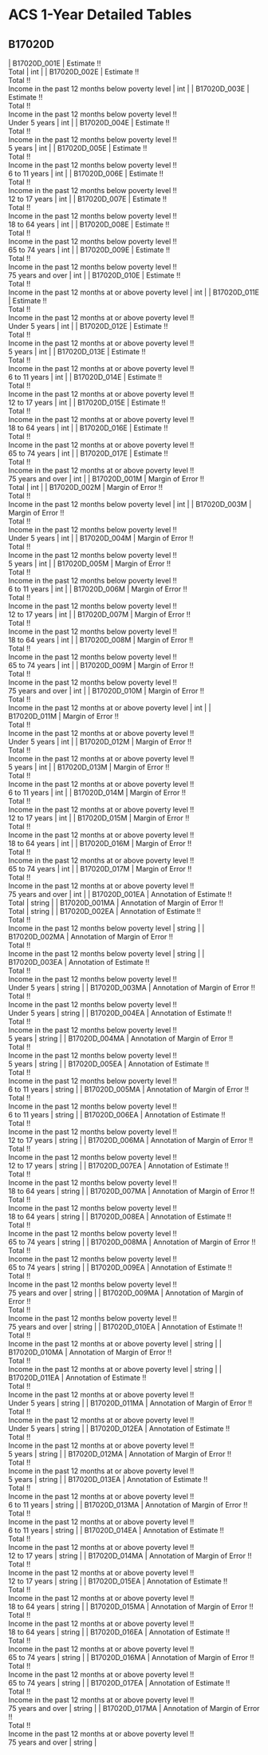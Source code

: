 # ACS 1-Year Detailed Tables

## B17020D

| B17020D_001E | Estimate !!<br>Total | int |
| B17020D_002E | Estimate !!<br>Total !!<br>Income in the past 12 months below poverty level | int |
| B17020D_003E | Estimate !!<br>Total !!<br>Income in the past 12 months below poverty level !!<br>Under 5 years | int |
| B17020D_004E | Estimate !!<br>Total !!<br>Income in the past 12 months below poverty level !!<br>5 years | int |
| B17020D_005E | Estimate !!<br>Total !!<br>Income in the past 12 months below poverty level !!<br>6 to 11 years | int |
| B17020D_006E | Estimate !!<br>Total !!<br>Income in the past 12 months below poverty level !!<br>12 to 17 years | int |
| B17020D_007E | Estimate !!<br>Total !!<br>Income in the past 12 months below poverty level !!<br>18 to 64 years | int |
| B17020D_008E | Estimate !!<br>Total !!<br>Income in the past 12 months below poverty level !!<br>65 to 74 years | int |
| B17020D_009E | Estimate !!<br>Total !!<br>Income in the past 12 months below poverty level !!<br>75 years and over | int |
| B17020D_010E | Estimate !!<br>Total !!<br>Income in the past 12 months at or above poverty level | int |
| B17020D_011E | Estimate !!<br>Total !!<br>Income in the past 12 months at or above poverty level !!<br>Under 5 years | int |
| B17020D_012E | Estimate !!<br>Total !!<br>Income in the past 12 months at or above poverty level !!<br>5 years | int |
| B17020D_013E | Estimate !!<br>Total !!<br>Income in the past 12 months at or above poverty level !!<br>6 to 11 years | int |
| B17020D_014E | Estimate !!<br>Total !!<br>Income in the past 12 months at or above poverty level !!<br>12 to 17 years | int |
| B17020D_015E | Estimate !!<br>Total !!<br>Income in the past 12 months at or above poverty level !!<br>18 to 64 years | int |
| B17020D_016E | Estimate !!<br>Total !!<br>Income in the past 12 months at or above poverty level !!<br>65 to 74 years | int |
| B17020D_017E | Estimate !!<br>Total !!<br>Income in the past 12 months at or above poverty level !!<br>75 years and over | int |
| B17020D_001M | Margin of Error !!<br>Total | int |
| B17020D_002M | Margin of Error !!<br>Total !!<br>Income in the past 12 months below poverty level | int |
| B17020D_003M | Margin of Error !!<br>Total !!<br>Income in the past 12 months below poverty level !!<br>Under 5 years | int |
| B17020D_004M | Margin of Error !!<br>Total !!<br>Income in the past 12 months below poverty level !!<br>5 years | int |
| B17020D_005M | Margin of Error !!<br>Total !!<br>Income in the past 12 months below poverty level !!<br>6 to 11 years | int |
| B17020D_006M | Margin of Error !!<br>Total !!<br>Income in the past 12 months below poverty level !!<br>12 to 17 years | int |
| B17020D_007M | Margin of Error !!<br>Total !!<br>Income in the past 12 months below poverty level !!<br>18 to 64 years | int |
| B17020D_008M | Margin of Error !!<br>Total !!<br>Income in the past 12 months below poverty level !!<br>65 to 74 years | int |
| B17020D_009M | Margin of Error !!<br>Total !!<br>Income in the past 12 months below poverty level !!<br>75 years and over | int |
| B17020D_010M | Margin of Error !!<br>Total !!<br>Income in the past 12 months at or above poverty level | int |
| B17020D_011M | Margin of Error !!<br>Total !!<br>Income in the past 12 months at or above poverty level !!<br>Under 5 years | int |
| B17020D_012M | Margin of Error !!<br>Total !!<br>Income in the past 12 months at or above poverty level !!<br>5 years | int |
| B17020D_013M | Margin of Error !!<br>Total !!<br>Income in the past 12 months at or above poverty level !!<br>6 to 11 years | int |
| B17020D_014M | Margin of Error !!<br>Total !!<br>Income in the past 12 months at or above poverty level !!<br>12 to 17 years | int |
| B17020D_015M | Margin of Error !!<br>Total !!<br>Income in the past 12 months at or above poverty level !!<br>18 to 64 years | int |
| B17020D_016M | Margin of Error !!<br>Total !!<br>Income in the past 12 months at or above poverty level !!<br>65 to 74 years | int |
| B17020D_017M | Margin of Error !!<br>Total !!<br>Income in the past 12 months at or above poverty level !!<br>75 years and over | int |
| B17020D_001EA | Annotation of Estimate !!<br>Total | string |
| B17020D_001MA | Annotation of Margin of Error !!<br>Total | string |
| B17020D_002EA | Annotation of Estimate !!<br>Total !!<br>Income in the past 12 months below poverty level | string |
| B17020D_002MA | Annotation of Margin of Error !!<br>Total !!<br>Income in the past 12 months below poverty level | string |
| B17020D_003EA | Annotation of Estimate !!<br>Total !!<br>Income in the past 12 months below poverty level !!<br>Under 5 years | string |
| B17020D_003MA | Annotation of Margin of Error !!<br>Total !!<br>Income in the past 12 months below poverty level !!<br>Under 5 years | string |
| B17020D_004EA | Annotation of Estimate !!<br>Total !!<br>Income in the past 12 months below poverty level !!<br>5 years | string |
| B17020D_004MA | Annotation of Margin of Error !!<br>Total !!<br>Income in the past 12 months below poverty level !!<br>5 years | string |
| B17020D_005EA | Annotation of Estimate !!<br>Total !!<br>Income in the past 12 months below poverty level !!<br>6 to 11 years | string |
| B17020D_005MA | Annotation of Margin of Error !!<br>Total !!<br>Income in the past 12 months below poverty level !!<br>6 to 11 years | string |
| B17020D_006EA | Annotation of Estimate !!<br>Total !!<br>Income in the past 12 months below poverty level !!<br>12 to 17 years | string |
| B17020D_006MA | Annotation of Margin of Error !!<br>Total !!<br>Income in the past 12 months below poverty level !!<br>12 to 17 years | string |
| B17020D_007EA | Annotation of Estimate !!<br>Total !!<br>Income in the past 12 months below poverty level !!<br>18 to 64 years | string |
| B17020D_007MA | Annotation of Margin of Error !!<br>Total !!<br>Income in the past 12 months below poverty level !!<br>18 to 64 years | string |
| B17020D_008EA | Annotation of Estimate !!<br>Total !!<br>Income in the past 12 months below poverty level !!<br>65 to 74 years | string |
| B17020D_008MA | Annotation of Margin of Error !!<br>Total !!<br>Income in the past 12 months below poverty level !!<br>65 to 74 years | string |
| B17020D_009EA | Annotation of Estimate !!<br>Total !!<br>Income in the past 12 months below poverty level !!<br>75 years and over | string |
| B17020D_009MA | Annotation of Margin of Error !!<br>Total !!<br>Income in the past 12 months below poverty level !!<br>75 years and over | string |
| B17020D_010EA | Annotation of Estimate !!<br>Total !!<br>Income in the past 12 months at or above poverty level | string |
| B17020D_010MA | Annotation of Margin of Error !!<br>Total !!<br>Income in the past 12 months at or above poverty level | string |
| B17020D_011EA | Annotation of Estimate !!<br>Total !!<br>Income in the past 12 months at or above poverty level !!<br>Under 5 years | string |
| B17020D_011MA | Annotation of Margin of Error !!<br>Total !!<br>Income in the past 12 months at or above poverty level !!<br>Under 5 years | string |
| B17020D_012EA | Annotation of Estimate !!<br>Total !!<br>Income in the past 12 months at or above poverty level !!<br>5 years | string |
| B17020D_012MA | Annotation of Margin of Error !!<br>Total !!<br>Income in the past 12 months at or above poverty level !!<br>5 years | string |
| B17020D_013EA | Annotation of Estimate !!<br>Total !!<br>Income in the past 12 months at or above poverty level !!<br>6 to 11 years | string |
| B17020D_013MA | Annotation of Margin of Error !!<br>Total !!<br>Income in the past 12 months at or above poverty level !!<br>6 to 11 years | string |
| B17020D_014EA | Annotation of Estimate !!<br>Total !!<br>Income in the past 12 months at or above poverty level !!<br>12 to 17 years | string |
| B17020D_014MA | Annotation of Margin of Error !!<br>Total !!<br>Income in the past 12 months at or above poverty level !!<br>12 to 17 years | string |
| B17020D_015EA | Annotation of Estimate !!<br>Total !!<br>Income in the past 12 months at or above poverty level !!<br>18 to 64 years | string |
| B17020D_015MA | Annotation of Margin of Error !!<br>Total !!<br>Income in the past 12 months at or above poverty level !!<br>18 to 64 years | string |
| B17020D_016EA | Annotation of Estimate !!<br>Total !!<br>Income in the past 12 months at or above poverty level !!<br>65 to 74 years | string |
| B17020D_016MA | Annotation of Margin of Error !!<br>Total !!<br>Income in the past 12 months at or above poverty level !!<br>65 to 74 years | string |
| B17020D_017EA | Annotation of Estimate !!<br>Total !!<br>Income in the past 12 months at or above poverty level !!<br>75 years and over | string |
| B17020D_017MA | Annotation of Margin of Error !!<br>Total !!<br>Income in the past 12 months at or above poverty level !!<br>75 years and over | string |

